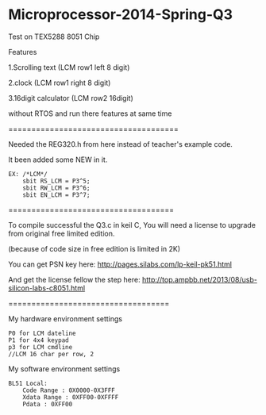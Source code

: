 Microprocessor-2014-Spring-Q3
=====================================
Test on TEX5288  8051 Chip

Features

1.Scrolling text        (LCM row1 left 8 digit)

2.clock                 (LCM row1 right 8 digit)

3.16digit calculator    (LCM row2 16digit)

without RTOS and run there features at same time

=====================================

Needed the REG320.h from here instead of teacher's example code.

It been added some NEW in it.

    EX: /*LCM*/
        sbit RS_LCM	= P3^5;
        sbit RW_LCM	= P3^6;
        sbit EN_LCM	= P3^7;

====================================

To compile successful the Q3.c in keil C,
You will need a license to upgrade from original free limited edition.

(because of code size in free edition is limited in 2K)

You can get PSN key here:
    http://pages.silabs.com/lp-keil-pk51.html

And get the license fellow the step here:
    http://top.ampbb.net/2013/08/usb-silicon-labs-c8051.html

===================================

My hardware environment settings

    P0 for LCM dateline
    P1 for 4x4 keypad
    p3 for LCM cmdline
    //LCM 16 char per row, 2
    
My software environment settings

    BL51 Local:
        Code Range : 0X0000-0X3FFF
        Xdata Range : 0XFF00-0XFFFF
        Pdata : 0XFF00
